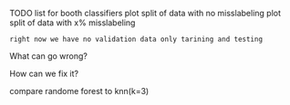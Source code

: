 TODO list for booth classifiers
    plot split of data with no misslabeling
    plot split of data with x% misslabeling

    right now we have no validation data only tarining and testing


What can go wrong?

How can we fix it? 



compare randome forest to knn(k=3)